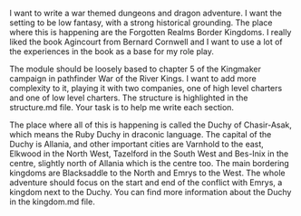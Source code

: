 I want to write a war themed dungeons and dragon adventure. I want the setting to be low fantasy, with a strong historical grounding. The place where this is happening are the Forgotten Realms Border Kingdoms. I really liked the book Agincourt from Bernard Cornwell and I want to use a lot of the experiences in the book as a base for my role play. 

The module should be loosely based to chapter 5 of the Kingmaker campaign in pathfinder War of the River Kings. I want to add more complexity to it, playing it with two companies, one of high level charters and one of low level charters. The structure is highlighted in the structure.md file. Your task is to help me write each section.

The place where all of this is happening is called the Duchy of Chasir-Asak, which means the Ruby Duchy in draconic language. The capital of the Duchy is Allania, and other important cities are Varnhold to the east, Elkwood in the North West, Tazelford in the South West and Bes-Inix in the centre, slightly north of Allania which is the centre too. The main bordering kingdoms are Blacksaddle to the North and Emrys to the West. The whole adventure should focus on the start and end of the conflict with Emrys, a kingdom next to the Duchy. You can find more information about the Duchy in the kingdom.md file.